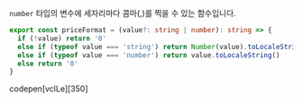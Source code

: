 `number` 타입의 변수에 세자리마다 콤마(,)를 찍을 수 있는 함수입니다.

```typescript title="utils/index.ts"
export const priceFormat = (value?: string | number): string => {
  if (!value) return '0'
  else if (typeof value === 'string') return Number(value).toLocaleString()
  else if (typeof value === 'number') return value.toLocaleString()
  else return '0'
}
```

codepen[vclLe][350]
